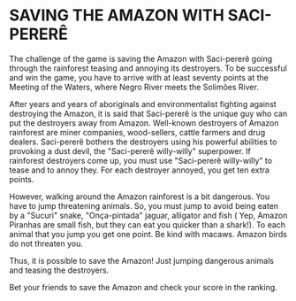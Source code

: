 # SAVING THE AMAZON WITH SACI-PERERÊ

The challenge of the game is saving the Amazon with Saci-pererê going through the rainforest teasing and annoying its destroyers. To be successful and win the game, you have to arrive with at least seventy points at the Meeting of the Waters, where Negro River meets the Solimões River.

After years and years of aboriginals and environmentalist fighting against destroying the Amazon, it is said that Saci-pererê is the unique guy who can put the destroyers away from Amazon. Well-known destroyers of Amazon rainforest are miner companies, wood-sellers, cattle farmers and drug dealers. Saci-pererê bothers the destroyers using his powerful abilities to provoking a dust devil, the "Saci-pererê willy-willy" superpower. If rainforest destroyers come up, you must use "Saci-pererê willy-willy" to tease and to annoy they. For each destroyer annoyed, you get ten extra points.

However, walking around the Amazon rainforest is a bit dangerous. You have to jump threatening animals. So, you must jump to avoid being eaten by a "Sucuri" snake, "Onça-pintada" jaguar, alligator and fish ( Yep, Amazon Piranhas are small fish, but they can eat you quicker than a shark!). To each animal that you jump you get one point. Be kind with macaws. Amazon birds do not threaten you.

Thus, it is possible to save the Amazon! Just jumping dangerous animals and teasing the destroyers. 

Bet your friends to save the Amazon and check your score in the ranking.
